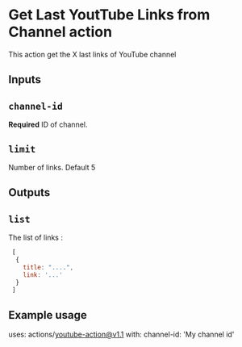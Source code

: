 # Get Last YoutTube Links from Channel action

This action get the X last links of YouTube channel

## Inputs

## `channel-id`

**Required** ID of channel.

## `limit`

Number of links. Default 5

## Outputs

## `list`

The list of links :

```javascript
 [
  {
    title: "....",
    link: '...'
  }
 ]
```

## Example usage

uses: actions/youtube-action@v1.1
with:
  channel-id: 'My channel id'
